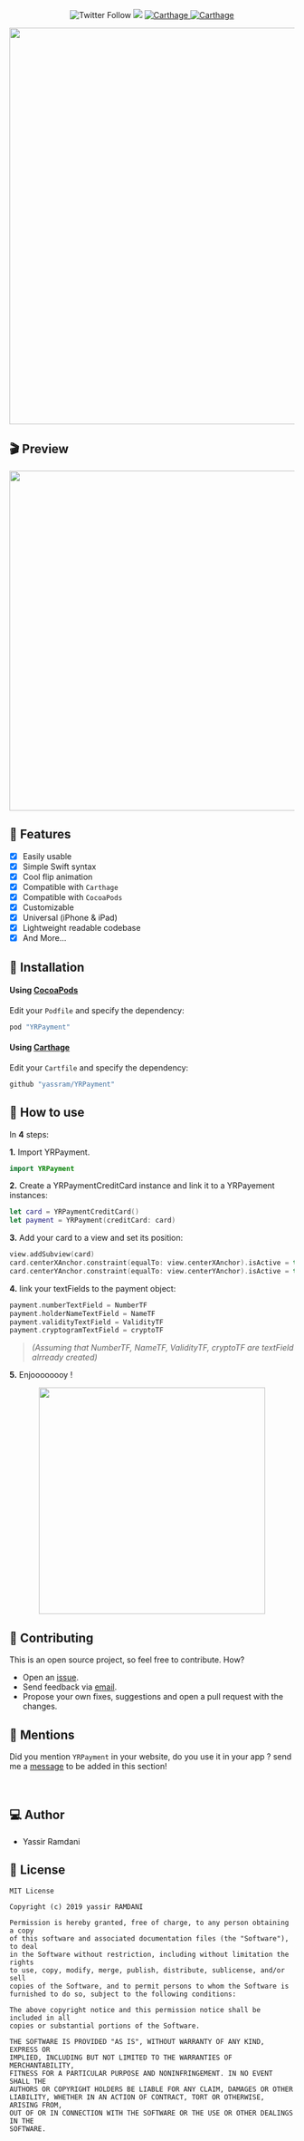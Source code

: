 <p align="center">
  <img alt="Twitter Follow" src="https://img.shields.io/twitter/follow/ramsserio.svg?style=social">
  <img src="https://img.shields.io/badge/Swift-4.2-orange.svg" />
  <a href="https://github.com/Carthage/Carthage">
    <img src="https://img.shields.io/badge/Carthage-compatible-brightgreen.svg" alt="Carthage" />
  </a>
    <a href="https://cocoapods.org/">
    <img src="https://img.shields.io/badge/Cocoapods-compatible-brightgreen.svg" alt="Carthage" />
  </a>
  
  
</p>

<p align="center">
<img src="preview/YRPaymentBanner.png" width="700">
</p>

## 🎬 Preview
<p align="center">
<img src="preview/preview1.gif" height="600">
</p>

## 🌟 Features
- [x] Easily usable
- [x] Simple Swift syntax
- [x] Cool flip animation
- [x] Compatible with `Carthage`
- [x] Compatible with `CocoaPods`
- [x] Customizable
- [x] Universal (iPhone & iPad)
- [x] Lightweight readable codebase
- [x] And More...

## 📲 Installation

#### Using [CocoaPods](https://cocoapods.org)

Edit your `Podfile` and specify the dependency:

```ruby
pod "YRPayment"
```

#### Using [Carthage](https://github.com/carthage)

Edit your `Cartfile` and specify the dependency:

```bash
github "yassram/YRPayment"
```

## 🐒 How to use

In **4** steps:

**1.** Import YRPayment.
```swift
import YRPayment
```

**2.** Create a YRPaymentCreditCard instance and link it to a YRPayement instances:
```swift
let card = YRPaymentCreditCard()
let payment = YRPayment(creditCard: card)
```

**3.** Add your card to a view and set its position: 
```swift
view.addSubview(card)
card.centerXAnchor.constraint(equalTo: view.centerXAnchor).isActive = true
card.centerYAnchor.constraint(equalTo: view.centerYAnchor).isActive = true
```
**4.** link your textFields to the payment object: 
```swift
payment.numberTextField = NumberTF
payment.holderNameTextField = NameTF
payment.validityTextField = ValidityTF
payment.cryptogramTextField = cryptoTF
```
> *(Assuming that NumberTF, NameTF, ValidityTF, cryptoTF are textField alrready created)*

**5.** Enjoooooooy ! 
<p align="center">
<img src="preview/previewImg.png" height="400">
</p>

## 🙏 Contributing
This is an open source project, so feel free to contribute. How?
- Open an <a href="https://github.com/Juanpe/YRPayment/issues/new"> issue</a>.
- Send feedback via <a href="mailto:ramsserio@gmail.com">email</a>.
- Propose your own fixes, suggestions and open a pull request with the changes.


## 📢 Mentions
Did you mention `YRPayment` in your website, do you use it in your app ? send me a <a href="mailto:ramsserio@gmail.com">message</a> to be added in this section!
<br>
<br>
<br>


## 💻 Author

* Yassir Ramdani


## 📝 License

```
MIT License

Copyright (c) 2019 yassir RAMDANI

Permission is hereby granted, free of charge, to any person obtaining a copy
of this software and associated documentation files (the "Software"), to deal
in the Software without restriction, including without limitation the rights
to use, copy, modify, merge, publish, distribute, sublicense, and/or sell
copies of the Software, and to permit persons to whom the Software is
furnished to do so, subject to the following conditions:

The above copyright notice and this permission notice shall be included in all
copies or substantial portions of the Software.

THE SOFTWARE IS PROVIDED "AS IS", WITHOUT WARRANTY OF ANY KIND, EXPRESS OR
IMPLIED, INCLUDING BUT NOT LIMITED TO THE WARRANTIES OF MERCHANTABILITY,
FITNESS FOR A PARTICULAR PURPOSE AND NONINFRINGEMENT. IN NO EVENT SHALL THE
AUTHORS OR COPYRIGHT HOLDERS BE LIABLE FOR ANY CLAIM, DAMAGES OR OTHER
LIABILITY, WHETHER IN AN ACTION OF CONTRACT, TORT OR OTHERWISE, ARISING FROM,
OUT OF OR IN CONNECTION WITH THE SOFTWARE OR THE USE OR OTHER DEALINGS IN THE
SOFTWARE.

```

